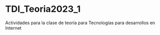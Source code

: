 # TDI_Teoria2023_1
Actividades para la clase de teoría para Tecnologías para desarrollos en Internet
